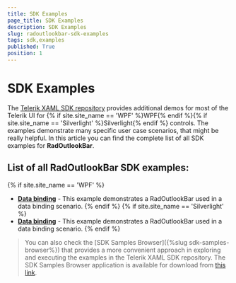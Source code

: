 ```yaml
---
title: SDK Examples
page_title: SDK Examples
description: SDK Examples
slug: radoutlookbar-sdk-examples
tags: sdk,examples
published: True
position: 1
---
```


# SDK Examples

The [Telerik XAML SDK repository](https://github.com/telerik/xaml-sdk/tree/master/) provides additional demos for most of the Telerik UI for {% if site.site_name == 'WPF' %}WPF{% endif %}{% if site.site_name == 'Silverlight' %}Silverlight{% endif %} controls. The examples demonstrate many specific user case scenarios, that might be really helpful. In this article you can find the complete list of all SDK examples for __RadOutlookBar__.

## List of all RadOutlookBar SDK examples:

{% if site.site_name == 'WPF' %}

* __[Data binding](https://github.com/telerik/xaml-sdk/tree/master/OutlookBar/DataBinding)__ - This example demonstrates a RadOutlookBar used in a data binding scenario.
{% endif %}
{% if site.site_name == 'Silverlight' %}
* __[Data binding](https://github.com/telerik/xaml-sdk/tree/master/OutlookBar/DataBinding)__ - This example demonstrates a RadOutlookBar used in a data binding scenario.
{% endif %}

>You can also check the [SDK Samples Browser]({%slug sdk-samples-browser%}) that provides a more convenient approach in exploring and executing the examples in the Telerik XAML SDK repository. The SDK Samples Browser application is available for download from [this link](http://demos.telerik.com/xaml-sdkbrowser/).